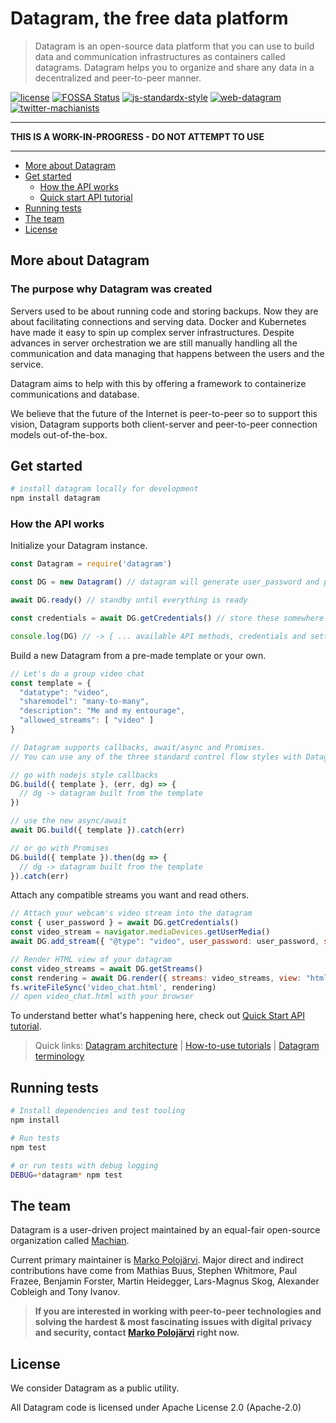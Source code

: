 # Datagram, the free data platform
> Datagram is an open-source data platform that you can use to build data and communication infrastructures as containers called datagrams. Datagram helps you to organize and share any data in a decentralized and peer-to-peer manner.

[![license](https://img.shields.io/badge/license-apache--2.0-brightgreen.svg)](LICENSE) [![FOSSA Status](https://app.fossa.io/api/projects/git%2Bgithub.com%2Fmachianists%2Fdatagram-node.svg?type=shield)](https://app.fossa.io/projects/git%2Bgithub.com%2Fmachianists%2Fdatagram-node?ref=badge_shield) [![js-standardx-style](https://img.shields.io/badge/code%20style-standardx-brightgreen.svg)](http://standardjs.com) [![web-datagram](https://img.shields.io/badge/web-datagramjs.com-blue.svg)](https://datagramjs.com) [![twitter-machianists](https://img.shields.io/badge/twitter-@machianists-blue.svg)](https://twitter.com/machianists)

---

**THIS IS A WORK-IN-PROGRESS - DO NOT ATTEMPT TO USE**

---

- [More about Datagram](#more-about-datagram)
- [Get started](#get-started)
  - [How the API works](#how-the-api-works)
  - [Quick start API tutorial](/docs/DATAGRAM_API.md)
- [Running tests](#running-tests)
- [The team](#the-team)
- [License](#license)

## More about Datagram
### The purpose why Datagram was created
Servers used to be about running code and storing backups. Now they are about facilitating connections and serving data. Docker and Kubernetes have made it easy to spin up complex server infrastructures. Despite advances in server orchestration we are still manually handling all the communication and data managing that happens between the users and the service.

Datagram aims to help with this by offering a framework to containerize communications and database.

We believe that the future of the Internet is peer-to-peer so to support this vision, Datagram supports both client-server and peer-to-peer connection models out-of-the-box.

## Get started

```bash
# install datagram locally for development
npm install datagram
```

### How the API works
Initialize your Datagram instance.
```javascript
const Datagram = require('datagram')

const DG = new Datagram() // datagram will generate user_password and password for you

await DG.ready() // standby until everything is ready

const credentials = await DG.getCredentials() // store these somewhere safe

console.log(DG) // -> { ... available API methods, credentials and settings ... }
```

Build a new Datagram from a pre-made template or your own.

> 

```javascript
// Let's do a group video chat
const template = {
  "datatype": "video",
  "sharemodel": "many-to-many",
  "description": "Me and my entourage",
  "allowed_streams": [ "video" ]
}

// Datagram supports callbacks, await/async and Promises.
// You can use any of the three standard control flow styles with Datagram's API.

// go with nodejs style callbacks
DG.build({ template }, (err, dg) => {
  // dg -> datagram built from the template
})

// use the new async/await
await DG.build({ template }).catch(err)

// or go with Promises
DG.build({ template }).then(dg => {
  // dg -> datagram built from the template
}).catch(err)
```

Attach any compatible streams you want and read others.
```javascript
// Attach your webcam's video stream into the datagram
const { user_password } = await DG.getCredentials()
const video_stream = navigator.mediaDevices.getUserMedia()
await DG.add_stream({ "@type": "video", user_password: user_password, stream: video_stream)

// Render HTML view of your datagram
const video_streams = await DG.getStreams()
const rendering = await DG.render({ streams: video_streams, view: "html5_video_wall" })
fs.writeFileSync('video_chat.html', rendering)
// open video_chat.html with your browser
```

To understand better what's happening here, check out [Quick Start API tutorial](docs/DATAGRAM_API.md).

> Quick links: [Datagram architecture](docs/ARCHITECTURE.md) | [How-to-use tutorials](docs/how-to-use) | [Datagram terminology](/docs/TERMINOLOGY.md)

## Running tests


```bash
# Install dependencies and test tooling
npm install

# Run tests
npm test

# or run tests with debug logging
DEBUG=*datagram* npm test
```




## The team

Datagram is a user-driven project maintained by an equal-fair open-source organization called [Machian](https://machian.com).

Current primary maintainer is [Marko Polojärvi](https://twitter.com/markopolojarvi). Major direct and indirect contributions have come from Mathias Buus, Stephen Whitmore, Paul Frazee, Benjamin Forster, Martin Heidegger, Lars-Magnus Skog, Alexander Cobleigh and Tony Ivanov.

> **If you are interested in working with peer-to-peer technologies and solving the hardest & most fascinating issues with digital privacy and security, contact [Marko Polojärvi](https://twitter.com/markopolojarvi) right now.**


## License

We consider Datagram as a public utility.

All Datagram code is licensed under Apache License 2.0 (Apache-2.0)
